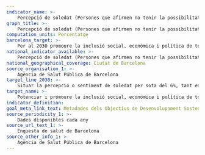```yaml
---
indicator_name: >-
    Percepció de soledat (Persones que afirmen no tenir la possibilitat de parlar amb algú dels seus problemes personals i familiars tant com voldrien)
graph_title: >-
    Percepció de soledat (Persones que afirmen no tenir la possibilitat de parlar amb algú dels seus problemes personals i familiars tant com voldrien)
computation_units: Percentatge
barcelona_target: >-
    Per al 2030 promoure la inclusió social, econòmica i política de totes les persones 
national_indicator_available: >-
    Percepció de soledat (Persones que afirmen no tenir la possibilitat de parlar amb algú dels seus problemes personals i familiars tant com voldrien)
national_geographical_coverage: Ciutat de Barcelona 
source_organisation_1: >-
    Agència de Salut Pública de Barcelona
target_line_2030: >-
    Situar la percepció o sentiment de soledat per sota del 6%, tant en la població adulta com en la població major de 64 anys
target_name: >-
    Potenciar i promoure la inclusió social, econòmica i política de totes les persones, independentment de l’edat, sexe, discapacitat, raça, ètnia, origen, religió, situació econòmica o altra condició
indicator_definition:
goal_meta_link_text: Metadades dels Objectius de Desenvolupament Sostenible de les Nacions Unides (pdf 894kB)
source_periodicity_1: >-
    Dades disponibles cada any
source_url_text_1: >-
    Enquesta de salut de Barcelona
source_other_info_1: >-
    Agència de Salut Pública de Barcelona
---
```

